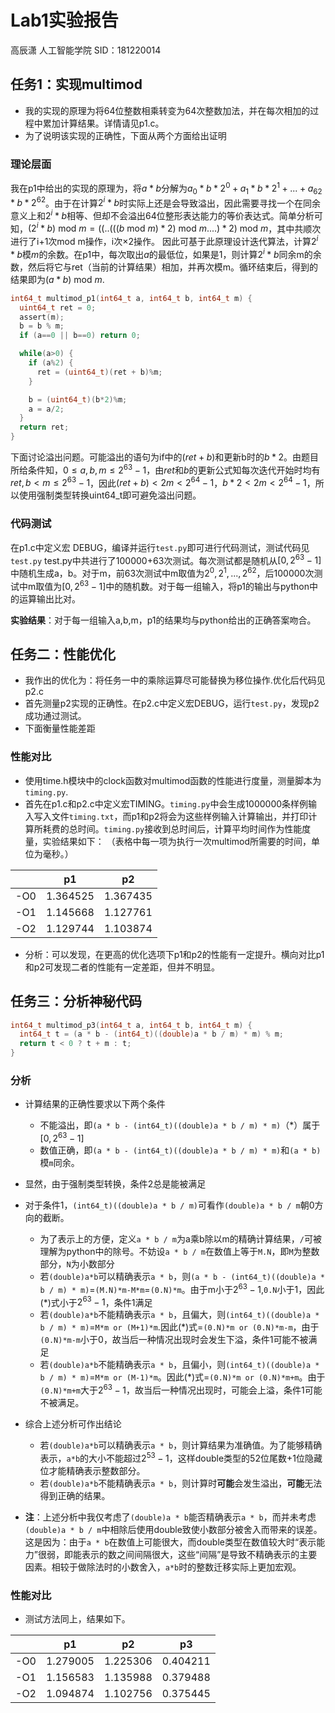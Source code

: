 # Lab1实验报告
高辰潇
人工智能学院
SID：181220014

## 任务1：实现multimod
+ 我的实现的原理为将64位整数相乘转变为64次整数加法，并在每次相加的过程中累加计算结果。详情请见p1.c。
+ 为了说明该实现的正确性，下面从两个方面给出证明
### **理论层面**
我在p1中给出的实现的原理为，将$a*b$分解为$a_0*b*2^0+a_1*b*2^1+...+a_{62}*b*2^{62}$。由于在计算$2^i*b$时实际上还是会导致溢出，因此需要寻找一个在同余意义上和$2^i*b$相等、但却不会溢出64位整形表达能力的等价表达式。简单分析可知，$(2^i*b)\ \text{mod}\ m=((..(((b\ \text{mod}\ m)*2)\ \text{mod}\ m....)*2)\ \text{mod}\ m$，其中共顺次进行了i+1次mod m操作，i次×2操作。
因此可基于此原理设计迭代算法，计算$2^i*b$模$m$的余数。在p1中，每次取出$a$的最低位，如果是1，则计算$2^i*b$同余m的余数，然后将它与ret（当前的计算结果）相加，并再次模m。循环结束后，得到的结果即为$(a*b)\ \text{mod}\ m$.
```c
int64_t multimod_p1(int64_t a, int64_t b, int64_t m) {
  uint64_t ret = 0;
  assert(m);
  b = b % m;
  if (a==0 || b==0) return 0;

  while(a>0) {
    if (a%2) {
      ret = (uint64_t)(ret + b)%m;
    }

    b = (uint64_t)(b*2)%m;
    a = a/2;
  }
  return ret;
}
  ```
下面讨论溢出问题。可能溢出的语句为if中的$(ret+b)$和更新b时的$b*2$。由题目所给条件知，$0\leq a,b,m\leq 2^{63}-1$，由$ret$和$b$的更新公式知每次迭代开始时均有$ret,b<m\leq 2^{63}-1$，因此$(ret+b)<2m<2^{64}-1$，$b*2<2m<2^{64}-1$，所以使用强制类型转换uint64_t即可避免溢出问题。

### 代码测试
在p1.c中定义宏 DEBUG，编译并运行```test.py```即可进行代码测试，测试代码见```test.py```
test.py中共进行了100000+63次测试。每次测试都是随机从$[0,2^{63}-1]$中随机生成a，b。对于m，前63次测试中m取值为$2^0, 2^1,...,2^{62}$，后100000次测试中m取值为$[0,2^{63}-1]$中的随机数。对于每一组输入，将p1的输出与python中的运算输出比对。

**实验结果**：对于每一组输入a,b,m，p1的结果均与python给出的正确答案吻合。


## 任务二：性能优化
+ 我作出的优化为：将任务一中的乘除运算尽可能替换为移位操作.优化后代码见p2.c
+ 首先测量p2实现的正确性。在p2.c中定义宏DEBUG，运行```test.py```，发现p2成功通过测试。
+ 下面衡量性能差距
### 性能对比
+ 使用time.h模块中的clock函数对multimod函数的性能进行度量，测量脚本为```timing.py```.
+ 首先在p1.c和p2.c中定义宏TIMING。```timing.py```中会生成1000000条样例输入写入文件```timing.txt```，而p1和p2将会为这些样例输入计算输出，并打印计算所耗费的总时间。```timing.py```接收到总时间后，计算平均时间作为性能度量，实验结果如下：
（表格中每一项为执行一次multimod所需要的时间，单位为毫秒。）

||p1|p2|
|:------:|:------:|:------:|
|-O0|1.364525|1.367435|
|-O1| 1.145668|1.127761|
|-O2|1.129744|1.103874|

+ 分析：可以发现，在更高的优化选项下p1和p2的性能有一定提升。横向对比p1和p2可发现二者的性能有一定差距，但并不明显。

## 任务三：分析神秘代码
  ```c
  int64_t multimod_p3(int64_t a, int64_t b, int64_t m) {
    int64_t t = (a * b - (int64_t)((double)a * b / m) * m) % m;
    return t < 0 ? t + m : t;
  }
  ```
### 分析
+ 计算结果的正确性要求以下两个条件
  + 不能溢出，即```(a * b - (int64_t)((double)a * b / m) * m)```（*）属于$[0, 2^{63}-1]$
  + 数值正确，即```(a * b - (int64_t)((double)a * b / m) * m)```和```(a * b)```模```m```同余。
+ 显然，由于强制类型转换，条件2总是能被满足
+ 对于条件1，```(int64_t)((double)a * b / m)```可看作```(double)a * b / m```朝0方向的截断。
  + 为了表示上的方便，定义```a * b / m```为a乘b除以m的精确计算结果，```/```可被理解为python中的除号。不妨设```a * b / m```在数值上等于```M.N```，即```M```为整数部分，```N```为小数部分
  + 若```(double)a*b```可以精确表示```a * b```，则```(a * b - (int64_t)((double)a * b / m) * m)```=```(M.N)*m-M*m```=```(0.N)*m```。由于m小于$2^{63}-1$,```0.N```小于1，因此(*)式小于$2^{63}-1$，条件1满足
  + 若```(double)a*b```不能精确表示```a * b```，且偏大，则```(int64_t)((double)a * b / m) * m)```=```M*m or (M+1)*m```.因此(*)式=```(0.N)*m or (0.N)*m-m```，由于```(0.N)*m-m```小于$0$，故当后一种情况出现时会发生下溢，条件1可能不被满足
  + 若```(double)a*b```不能精确表示```a * b```，且偏小，则```(int64_t)((double)a * b / m) * m)```=```M*m or (M-1)*m```。因此(*)式=```(0.N)*m or (0.N)*m+m```。由于```(0.N)*m+m```大于$2^{63}-1$，故当后一种情况出现时，可能会上溢，条件1可能不被满足。

+ 综合上述分析可作出结论
  + 若```(double)a*b```可以精确表示```a * b```，则计算结果为准确值。为了能够精确表示，```a*b```的大小不能超过$2^{53}-1$，这样double类型的52位尾数+1位隐藏位才能精确表示整数部分。
  + 若```(double)a*b```不能精确表示```a * b```，则计算时**可能**会发生溢出，**可能**无法得到正确的结果。

+ **注**：上述分析中我仅考虑了```(double)a * b```能否精确表示```a * b```，而并未考虑```(double)a * b / m```中相除后使用double致使小数部分被舍入而带来的误差。这是因为：由于```a * b```在数值上可能很大，而double类型在数值较大时“表示能力”很弱，即能表示的数之间间隔很大，这些“间隔”是导致不精确表示的主要因素。相较于做除法时的小数舍入，```a*b```时的整数迁移实际上更加宏观。
### 性能对比
+ 测试方法同上，结果如下。

||p1|p2|p3|
|:------:|:------:|:------:|:------:|
|-O0|1.279005|1.225306|0.404211|
|-O1|1.156583|1.135988|0.379488|
|-O2|1.094874|1.102756|0.375445|